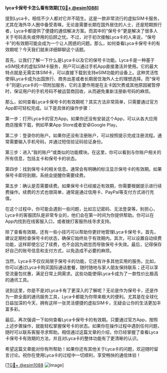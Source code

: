 **lyca卡保号卡怎么看有效期[[TG💪+ @esim1088](https://t.me/s/esim1088)]**

提到Lyca卡，相信不少人都对它并不陌生。这是一款非常流行的虚拟SIM卡服务，尤其在海外华人圈中备受青睐。无论是需要长期在国外居住的人士，还是短期旅行者，Lyca卡都提供了便捷的通信解决方案。而其中的“保号卡”更是解决了很多人关于号码丢失或停用的后顾之忧。不过，对于初次接触Lyca卡的人来说，“保号卡”的有效期可能会成为一个让人困惑的问题。那么，如何查看Lyca卡保号卡的有效期呢？今天我们就来详细聊聊这个话题。

首先，让我们了解一下什么是Lyca卡以及它的保号卡功能。Lyca卡是一种基于eSIM技术的虚拟SIM卡服务，用户可以通过手机App直接激活并使用。它的最大特点就是无需实体SIM卡，可以直接下载到支持eSIM功能的设备上。这种灵活性使得Lyca卡成为出国旅行、商务出差或者长期居住海外人士的理想选择。而“保号卡”则是Lyca卡的一项附加服务，它的主要作用是在主卡因欠费或其他原因被暂停时，保证用户的手机号码不被运营商回收，从而避免重新注册新号码的麻烦。

那么，如何查看Lyca卡保号卡的有效期呢？其实方法非常简单，只需要通过官方App即可轻松完成。以下是具体的操作步骤：

第一步：打开Lyca卡的官方App。如果你还没有安装这个App，可以从各大应用商店搜索下载，例如苹果App Store或者安卓Google Play。

第二步：登录你的账户。如果你还没有注册账户，可以按照提示完成注册流程。通常需要输入手机号码，并通过短信验证码验证身份。

第三步：进入“我的账户”或类似的功能模块。在这里，你可以看到与你账户相关的所有信息，包括主卡和保号卡的状态。

第四步：找到保号卡的相关信息。通常会有明确的标注显示保号卡的有效期。如果保号卡即将到期，系统会提醒你需要续费。

第五步：确认是否需要续费。如果保号卡已经接近有效期，你需要根据提示进行续费操作。续费的方式也很简单，通常是通过信用卡、PayPal等支付方式进行充值。

在这个过程中，你可能会遇到一些问题，比如忘记密码、无法登录等。别担心，Lyca卡的客服团队是非常专业的，他们会在第一时间为你提供帮助。你可以在App内找到在线客服入口，或者拨打客服热线寻求支持。

除了查看有效期，还有一些小技巧可以帮助你更好地管理Lyca卡保号卡。首先，建议定期检查保号卡的状态，确保它始终处于有效期内。其次，可以设置自动续费功能，这样即使忘记了续费，也不会因为疏忽而导致保号卡失效。最后，记得保存好自己的账号信息和支付方式，以免造成不必要的麻烦。

当然，Lyca卡不仅仅局限于保号卡的功能，它还有许多其他实用的服务。比如，你可以通过Lyca卡购买国际通话套餐，随时随地与家人朋友保持联系；还可以享受流量包优惠，满足日常上网需求。这些功能使得Lyca卡成为了一款性价比极高的通讯工具。

说到这里，你是不是对Lyca卡有了更深入的了解呢？无论是作为保号卡，还是作为一款全面的通讯服务工具，Lyca卡都能为你带来极大的便利。尤其是在全球化日益加深的今天，拥有这样一张灵活便捷的虚拟SIM卡，无疑会让你的生活更加丰富多彩。

最后，再次强调一下如何查看Lyca卡保号卡的有效期。只要通过官方App，按照上述步骤操作，就能轻松掌握保号卡的状态。如果你在操作过程中遇到任何问题，随时可以联系客服寻求帮助。相信通过这篇文章的介绍，你已经掌握了查看Lyca卡保号卡有效期的方法，并且对Lyca卡的整体功能有了更清晰的认识。

希望这篇文章能对你有所帮助！如果你还有其他关于Lyca卡的问题，欢迎随时留言讨论。祝你在使用Lyca卡的过程中一切顺利，享受畅快的通信体验！

[[TG💪+ @esim1088](https://t.me/s/esim1088) ![Image](https://i.postimg.cc/4NQfJmqS/Snipaste-2025-05-13-00-14-12.png)]
